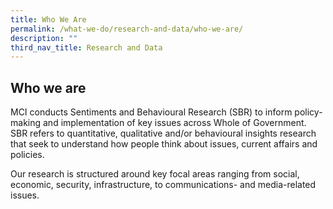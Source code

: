 ```yaml
---
title: Who We Are
permalink: /what-we-do/research-and-data/who-we-are/
description: ""
third_nav_title: Research and Data
---
```

## Who we are

MCI conducts Sentiments and Behavioural Research (SBR) to inform policy-making and implementation of key issues across Whole of Government. SBR refers to quantitative, qualitative and/or behavioural insights research that seek to understand how people think about issues, current affairs and policies.

Our research is structured around key focal areas ranging from social, economic, security, infrastructure, to communications- and media-related issues.